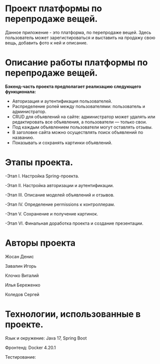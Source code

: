# Проект платформы по перепродаже вещей.

Данное приложение - это платформа, по перепродаже вещей. 
Здесь пользователь может зарегистироваться и выставить на продажу свою вещь, добавить фото к ней и описание.

# Описание работы платформы по перепродаже вещей.

**Бэкенд-часть проекта предполагает реализацию следующего функционала:**


- Авторизация и аутентификация пользователей.
- Распределение ролей между пользователями: пользователь и администратор.
- CRUD для объявлений на сайте: администратор может удалять или редактировать все объявления, а пользователи — только свои.
- Под каждым объявлением пользователи могут оставлять отзывы.
- В заголовке сайта можно осуществлять поиск объявлений по названию.
- Показывать и сохранять картинки объявлений.

# Этапы проекта.

-Этап I. Настройка Spring-проекта.

-Этап II. Настройка авторизации и аутентификации.

-Этап III. Описание моделей объявлений и отзывов.

-Этап IV. Определение permissions к контроллерам.

-Этап V. Сохранение и получение картинок. 

-Этап VI. Финальная доработка проекта и создание презентации.


# Авторы проекта

Жосан Денис

Завалин Игорь

Клочко Виталий

Илья Береженко

Коледов Сергей



# Технологии, использованные в проекте.
Язык и окружение: Java 17, Spring Boot

Фронтенд: Docker 4.20.1

Тестирование:

